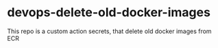 # devops-delete-old-docker-images
This repo is a custom action secrets, that delete old docker images from ECR
